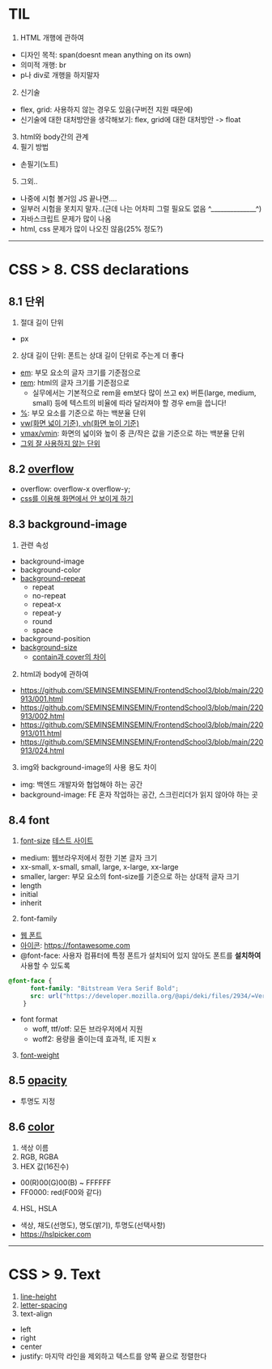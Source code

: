 # TIL
1. HTML 개행에 관하여
* 디자인 목적: span(doesnt mean anything on its own)
* 의미적 개행: br
* p나 div로 개행을 하지말자
2. 신기술
* flex, grid: 사용하지 않는 경우도 있음(구버전 지원 때문에)
* 신기술에 대한 대처방안을 생각해보기: flex, grid에 대한 대처방안 -> float
3. html와 body간의 관계
4. 필기 방법
* 손필기(노트)
5. 그외..
* 나중에 시험 볼거임 JS 끝나면....
* 일부러 시험을 못치지 말자..(근데 나는 어차피 그럴 필요도 없음 ^______________^)
* 자바스크립트 문제가 많이 나옴
* html, css 문제가 많이 나오진 않음(25% 정도?)
---
# CSS > 8. CSS declarations
## 8.1 단위
1. 절대 길이 단위
* px
2. 상대 길이 단위: 폰트는 상대 길이 단위로 주는게 더 좋다
* [em](https://github.com/SEMINSEMINSEMIN/FrontendSchool3/blob/main/220913/003.html): 부모 요소의 글자 크기를 기준점으로
* [rem](https://github.com/SEMINSEMINSEMIN/FrontendSchool3/blob/main/220913/004.html): html의 글자 크기를 기준점으로
    * 실무에서는 기본적으로 rem을 em보다 많이 쓰고 ex) 버튼(large, medium, small) 등에 텍스트의 비율에 따라 달라져야 할 경우 em을 씁니다!
* [%](https://github.com/SEMINSEMINSEMIN/FrontendSchool3/blob/main/220913/005.html): 부모 요소를 기준으로 하는 백분율 단위
* [vw(화면 넓이 기준), vh(화면 높이 기준)](https://github.com/SEMINSEMINSEMIN/FrontendSchool3/blob/main/220913/006.html)
* [vmax/vmin](https://github.com/SEMINSEMINSEMIN/FrontendSchool3/blob/main/220913/007.html): 화면의 넓이와 높이 중 큰/작은 값을 기준으로 하는 백분율 단위
* [그외 잘 사용하지 않는 단위](https://github.com/SEMINSEMINSEMIN/FrontendSchool3/blob/main/220913/008.html)
## 8.2 [overflow](https://github.com/SEMINSEMINSEMIN/FrontendSchool3/blob/main/220913/009.html)
* overflow: overflow-x overflow-y;
* [css를 이용해 화면에서 안 보이게 하기](https://github.com/SEMINSEMINSEMIN/FrontendSchool3/blob/main/220913/010.html)
## 8.3 background-image
1. 관련 속성
* background-image
* background-color
* [background-repeat](https://github.com/SEMINSEMINSEMIN/FrontendSchool3/blob/main/220913/013.html)
    * repeat
    * no-repeat
    * repeat-x
    * repeat-y
    * round
    * space
* background-position
* [background-size](https://github.com/SEMINSEMINSEMIN/FrontendSchool3/blob/main/220913/012.html)
    * [contain과 cover의 차이](https://mytutorials.tistory.com/336)
2. html과 body에 관하여
* https://github.com/SEMINSEMINSEMIN/FrontendSchool3/blob/main/220913/001.html
* https://github.com/SEMINSEMINSEMIN/FrontendSchool3/blob/main/220913/002.html
* https://github.com/SEMINSEMINSEMIN/FrontendSchool3/blob/main/220913/011.html
* https://github.com/SEMINSEMINSEMIN/FrontendSchool3/blob/main/220913/024.html
3. img와 background-image의 사용 용도 차이
* img: 백엔드 개발자와 협업해야 하는 공간
* background-image: FE 혼자 작업하는 공간, 스크린리더가 읽지 않아야 하는 곳
## 8.4 font
1. [font-size](https://github.com/SEMINSEMINSEMIN/FrontendSchool3/blob/main/220913/014.html)
[테스트 사이트](https://www.w3schools.com/cssref/playit.asp?filename=playcss_font-size&preval=medium)
* medium: 웹브라우저에서 정한 기본 글자 크기
* xx-small, x-small, small, large, x-large, xx-large
* smaller, larger: 부모 요소의 font-size를 기준으로 하는 상대적 글자 크기
* length
* initial
* inherit
2. font-family
* [웹 폰트](https://github.com/SEMINSEMINSEMIN/FrontendSchool3/blob/main/220913/015.html)
* [아이콘](https://github.com/SEMINSEMINSEMIN/FrontendSchool3/blob/main/220913/018.html): https://fontawesome.com
* @font-face: 사용자 컴퓨터에 특정 폰트가 설치되어 있지 않아도 폰트를 **설치하여** 사용할 수 있도록
```css
@font-face {
      font-family: "Bitstream Vera Serif Bold";
      src: url("https://developer.mozilla.org/@api/deki/files/2934/=VeraSeBd.ttf");
    }
```
* font format
    * woff, ttf/otf: 모든 브라우저에서 지원
    * woff2: 용량을 줄이는데 효과적, IE 지원 x
3. [font-weight](https://github.com/SEMINSEMINSEMIN/FrontendSchool3/blob/main/220913/016.html)
## 8.5 [opacity](https://github.com/SEMINSEMINSEMIN/FrontendSchool3/blob/main/220913/020.html)
* 투명도 지정
## 8.6 [color](https://github.com/SEMINSEMINSEMIN/FrontendSchool3/blob/main/220913/021.html)
1. 색상 이름
2. RGB, RGBA
3. HEX 값(16진수)
* 00(R)00(G)00(B) ~ FFFFFF
* FF0000: red(F00와 같다)
4. HSL, HSLA
* 색상, 채도(선명도), 명도(밝기), 투명도(선택사항)
* https://hslpicker.com
---
# CSS > 9. Text
1. [line-height](https://github.com/SEMINSEMINSEMIN/FrontendSchool3/blob/main/220913/022.html)
2. [letter-spacing](https://github.com/SEMINSEMINSEMIN/FrontendSchool3/blob/main/220913/023.html)
3. text-align
* left
* right
* center
* justify: 마지막 라인을 제외하고 텍스트를 양쪽 끝으로 정렬한다